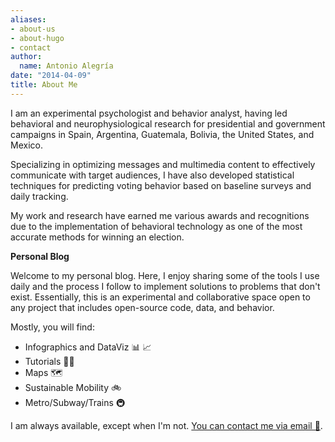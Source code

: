 ```yaml
---
aliases:
- about-us
- about-hugo
- contact
author:
  name: Antonio Alegría
date: "2014-04-09"
title: About Me
---
```


I am an experimental psychologist and behavior analyst, having led behavioral and neurophysiological research for presidential and government campaigns in Spain, Argentina, Guatemala, Bolivia, the United States, and Mexico.

Specializing in optimizing messages and multimedia content to effectively communicate with target audiences, I have also developed statistical techniques for predicting voting behavior based on baseline surveys and daily tracking.

My work and research have earned me various awards and recognitions due to the implementation of behavioral technology as one of the most accurate methods for winning an election.

**Personal Blog**

Welcome to my personal blog. Here, I enjoy sharing some of the tools I use daily and the process I follow to implement solutions to problems that don't exist. Essentially, this is an experimental and collaborative space open to any project that includes open-source code, data, and behavior.

Mostly, you will find:

* Infographics and DataViz 📊 📈
* Tutorials 🧑‍💻
* Maps 🗺️
* Sustainable Mobility 🚲
* Metro/Subway/Trains 🚇

I am always available, except when I'm not.
[You can contact me via email 📧](mailto:antonioalegriah@gmail.com).
